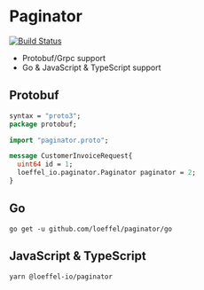 # Paginator

[![Build Status](https://cloud.drone.io/api/badges/loeffel-io/paginator/status.svg)](https://cloud.drone.io/loeffel-io/paginator)

- Protobuf/Grpc support
- Go & JavaScript & TypeScript support

## Protobuf

```protobuf
syntax = "proto3";
package protobuf;

import "paginator.proto";

message CustomerInvoiceRequest{
  uint64 id = 1;
  loeffel_io.paginator.Paginator paginator = 2;
}
```

## Go

```
go get -u github.com/loeffel/paginator/go
```

## JavaScript & TypeScript

``` 
yarn @loeffel-io/paginator 
```
